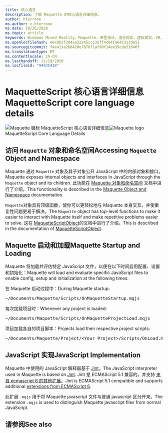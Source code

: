 ```yaml
---
title: 核心语言
description: 了解 Maquette 的核心语言详细信息。
author: hferrone
ms.author: v-hferrone
ms.date: 10/26/2020
ms.topic: article
keywords: Windows Mixed Reality，Maquette，原型设计，混合现实，虚拟现实，VR，先生，反馈，反馈中心，bug
ms.openlocfilehash: e0c0b2f204aa32245cc13aff4c64fa641313de51
ms.sourcegitcommit: fae413a2b0420e787671af90f14ee39cde51640f
ms.translationtype: MT
ms.contentlocale: zh-CN
ms.lasthandoff: 11/19/2020
ms.locfileid: "94935418"
---
```

# <a name="maquettescript-core-language-details"></a><span data-ttu-id="7a6f2-104">MaquetteScript 核心语言详细信息</span><span class="sxs-lookup"><span data-stu-id="7a6f2-104">MaquetteScript core language details</span></span>

<!-- TODO(Harrison): Need consolidated logo with text -->
<span data-ttu-id="7a6f2-105">![Maquette 徽标 ](../images/MaquetteIcon.png) MaquetteScript 核心语言详细信息</span><span class="sxs-lookup"><span data-stu-id="7a6f2-105">![Maquette logo](../images/MaquetteIcon.png) MaquetteScript Core Language Details</span></span>

## <a name="accessing-maquette-object-and-namespace"></a><span data-ttu-id="7a6f2-106">访问 `Maquette` 对象和命名空间</span><span class="sxs-lookup"><span data-stu-id="7a6f2-106">Accessing `Maquette` Object and Namespace</span></span>

<!-- TODO(Stefan): Need high-level summary of this functionality before we send people to an outside docs link. -->
<span data-ttu-id="7a6f2-107">Maquette 通过 `Maquette` 对象及其子对象公开 JavaScript 中的内部对象和接口。</span><span class="sxs-lookup"><span data-stu-id="7a6f2-107">Maquette exposes internal objects and interfaces in JavaScript through the `Maquette` object and its children.</span></span> <span data-ttu-id="7a6f2-108">此功能在 [Maquette 对象和命名空间](https://www.maquette.ms/doc_staging/objects/Maquette.html) 文档中进行了介绍。</span><span class="sxs-lookup"><span data-stu-id="7a6f2-108">This functionality is described in the [Maquette Object and Namespace](https://www.maquette.ms/doc_staging/objects/Maquette.html) documentation.</span></span> 

<!-- TODO(Stefan): Need high-level summary of this functionality before we send people to an outside docs link. -->
<span data-ttu-id="7a6f2-109">`Maquette`对象具有顶级函数，使你可以更轻松地与 Maquette 本身交互，并使重复性问题更易于解决。</span><span class="sxs-lookup"><span data-stu-id="7a6f2-109">The `Maquette` object has top-level functions to make it easier to interact with Maquette itself and make repetitive problems easier to solve.</span></span> <span data-ttu-id="7a6f2-110">这在 [MaquetteScriptObject](https://www.maquette.ms/doc_staging/objects/Maquette.MaquetteScriptObject.html)的文档中进行了介绍。</span><span class="sxs-lookup"><span data-stu-id="7a6f2-110">This is described in the documentation of [MaquetteScriptObject](https://www.maquette.ms/doc_staging/objects/Maquette.MaquetteScriptObject.html).</span></span>

## <a name="maquette-startup-and-loading"></a><span data-ttu-id="7a6f2-111">Maquette 启动和加载</span><span class="sxs-lookup"><span data-stu-id="7a6f2-111">Maquette Startup and Loading</span></span>

<!-- TODO(Stefan): Need context on why this is important for users and how they will take advantage of this in production? -->
<span data-ttu-id="7a6f2-112">Maquette 将加载并评估特定 JavaScript 文件，以便在以下时间启用配置、设置和初始化：</span><span class="sxs-lookup"><span data-stu-id="7a6f2-112">Maquette will load and evaluate specific JavaScript files to enable config, setup and initialization at the following times:</span></span>

<span data-ttu-id="7a6f2-113">在 Maquette 启动过程中：</span><span class="sxs-lookup"><span data-stu-id="7a6f2-113">During Maquette startup:</span></span>
<pre>
~/Documents/Maquette/Scripts/OnMaquetteStartup.mqjs
</pre>

<span data-ttu-id="7a6f2-114">每次加载项目时：</span><span class="sxs-lookup"><span data-stu-id="7a6f2-114">Whenever any project is loaded:</span></span>
<pre>
~/Documents/Maquette/Scripts/OnMaquetteProjectLoad.mqjs
</pre>

<span data-ttu-id="7a6f2-115">项目加载各自的项目脚本：</span><span class="sxs-lookup"><span data-stu-id="7a6f2-115">Projects load their respective project scripts:</span></span>
<pre>
~/Documents/Maquette/Project/&lt;Your Project&gt;/Scripts/OnLoad.mqjs
</pre>

## <a name="javascript-implementation"></a><span data-ttu-id="7a6f2-116">JavaScript 实现</span><span class="sxs-lookup"><span data-stu-id="7a6f2-116">JavaScript Implementation</span></span>

<!-- TODO(Stefan): Is there anything else we can tell users about the JS interpreter as applied to Maquette? -->
<span data-ttu-id="7a6f2-117">Maquette 中使用的 JavaScript 解释器基于 [Jint](https://github.com/sebastienros/jint)。</span><span class="sxs-lookup"><span data-stu-id="7a6f2-117">The JavaScript interpreter used in Maquette is based on [Jint](https://github.com/sebastienros/jint).</span></span> <span data-ttu-id="7a6f2-118">Jint 是 ECMAScript 5.1 兼容的，并支持 [来自 ecmascript 6 的其他扩展](https://github.com/sebastienros/jint/issues/343)。</span><span class="sxs-lookup"><span data-stu-id="7a6f2-118">Jint is ECMAScript 5.1 compatible and supports additional [extensions from ECMAScript 6](https://github.com/sebastienros/jint/issues/343).</span></span> 

<span data-ttu-id="7a6f2-119">此扩展 `.mqjs` 用于将 Maquette javascript 文件与普通 javascript 区分开来。</span><span class="sxs-lookup"><span data-stu-id="7a6f2-119">The extension `.mqjs` is used to distinguish Maquette javascript files from normal JavaScript.</span></span>

## <a name="see-also"></a><span data-ttu-id="7a6f2-120">请参阅</span><span class="sxs-lookup"><span data-stu-id="7a6f2-120">See also</span></span> 
<!-- TODO(Stefan): Add any additional JS related links that may help with troubleshooting or issues? -->